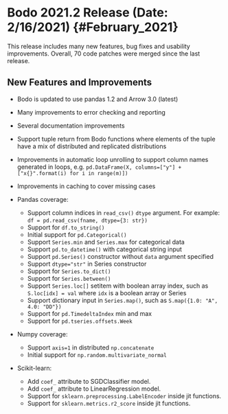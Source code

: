  Bodo 2021.2 Release (Date: 2/16/2021) {#February_2021}
=======================================
This release includes many new features, bug fixes and usability
improvements. Overall, 70 code patches were merged since the last
release.

## New Features and Improvements

-   Bodo is updated to use pandas 1.2 and Arrow 3.0 (latest)

-   Many improvements to error checking and reporting

-   Several documentation improvements

-   Support tuple return from Bodo functions where elements of the tuple
    have a mix of distributed and replicated distributions

-   Improvements in automatic loop unrolling to support column names
    generated in loops, e.g.
    `pd.DataFrame(X, columns=["y"] + ["x{}".format(i) for i in range(m)])`

-   Improvements in caching to cover missing cases

-   Pandas coverage:

    -   Support column indices in `read_csv()` `dtype` argument. For
        example: `df = pd.read_csv(fname, dtype={3: str})`
    -   Support for `df.to_string()`
    -   Initial support for `pd.Categorical()`
    -   Support `Series.min` and `Series.max` for categorical data
    -   Support `pd.to_datetime()` with categorical string input
    -   Support `pd.Series()` constructor without `data` argument
        specified
    -   Support `dtype="str"` in Series constructor
    -   Support for `Series.to_dict()`
    -   Support for `Series.between()`
    -   Support `Series.loc[]` setitem with boolean array index, such
        as `S.loc[idx] = val` where `idx` is a boolean array or Series
    -   Support dictionary input in `Series.map()`, such as
        `S.map({1.0: "A", 4.0: "DD"})`
    -   Support for `pd.TimedeltaIndex` min and max
    -   Support for `pd.tseries.offsets.Week`

-   Numpy coverage:

    -   Support `axis=1` in distributed `np.concatenate`
    -   Initial support for `np.random.multivariate_normal`

-   Scikit-learn:

    -   Add `coef_` attribute to SGDClassifier model.
    -   Add `coef_` attribute to LinearRegression model.
    -   Support for `sklearn.preprocessing.LabelEncoder` inside jit
        functions.
    -   Support for `sklearn.metrics.r2_score` inside jit functions.
